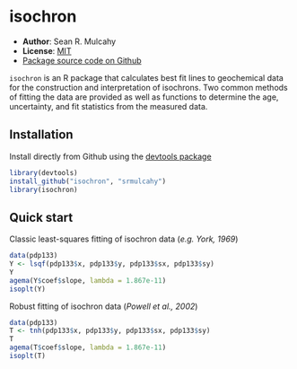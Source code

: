 isochron
=============

- **Author**: Sean R. Mulcahy
- **License**: [MIT](http://www.opensource.org/licenses/mit-license.php)
- [Package source code on Github](https://github.com/srmulcahy/isochron)

`isochron` is an R package that calculates best fit lines to geochemical data 
for the construction and interpretation of isochrons.  Two common methods of 
fitting the data are provided as well as functions to determine the age, 
uncertainty, and fit statistics from the measured data.

Installation 
------------

Install directly from Github using the [devtools package](https://github.com/hadley/devtools)

```r
library(devtools)
install_github("isochron", "srmulcahy")
library(isochron)
````

Quick start
-----------

Classic least-squares fitting of isochron data (*e.g. York, 1969*)
```r
data(pdp133)
Y <- lsqf(pdp133$x, pdp133$y, pdp133$sx, pdp133$sy)
Y
agema(Y$coef$slope, lambda = 1.867e-11)
isoplt(Y)
```

Robust fitting of isochron data (*Powell et al., 2002*)
```r
data(pdp133)
T <- tnh(pdp133$x, pdp133$y, pdp133$sx, pdp133$sy)
T
agema(T$coef$slope, lambda = 1.867e-11)
isoplt(T)
```
